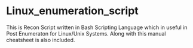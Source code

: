 # Linux_enumeration_script
This is Recon Script written in Bash Scripting Language which in useful in Post Enumeraton for Linux/Unix Systems. Along with this manual cheatsheet is also included.
